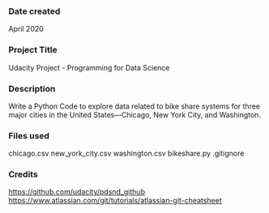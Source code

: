 ### Date created
April 2020

### Project Title
Udacity Project - Programming for Data Science

### Description
Write a Python Code to explore data related to bike share systems for three major cities in the United States—Chicago, New York City, and Washington. 

### Files used
chicago.csv
new_york_city.csv
washington.csv
bikeshare.py
.gitignore

### Credits
https://github.com/udacity/pdsnd_github
https://www.atlassian.com/git/tutorials/atlassian-git-cheatsheet
